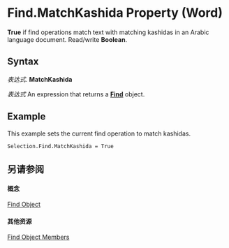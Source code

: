 
# Find.MatchKashida Property (Word)

 **True** if find operations match text with matching kashidas in an Arabic language document. Read/write **Boolean**.


## Syntax

 _表达式_. **MatchKashida**

 _表达式_ An expression that returns a **[Find](da822788-cad5-992a-a835-18cc574cc324.md)** object.


## Example

This example sets the current find operation to match kashidas.


```
Selection.Find.MatchKashida = True
```


## 另请参阅


#### 概念


[Find Object](da822788-cad5-992a-a835-18cc574cc324.md)
#### 其他资源


[Find Object Members](http://msdn.microsoft.com/library/21f00da0-4c84-ace3-fc79-a55a9ed64360%28Office.15%29.aspx)